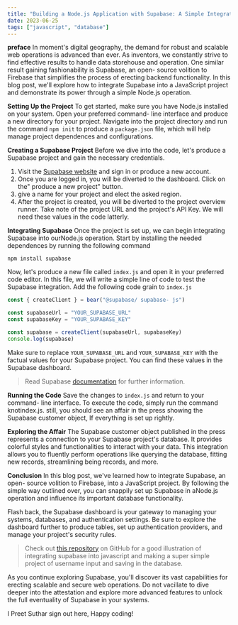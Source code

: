 ```yaml
---
title: "Building a Node.js Application with Supabase: A Simple Integration Example"
date: 2023-06-25
tags: ["javascript", "database"]
---
```


**preface**
In moment's digital geography, the demand for robust and scalable web operations is advanced than ever. As inventors, we constantly strive to find effective results to handle data storehouse and operation. One similar result gaining fashionability is Supabase, an open- source volition to Firebase that simplifies the process of erecting backend functionality. In this blog post, we'll explore how to integrate Supabase into a JavaScript project and demonstrate its power through a simple Node.js operation.

**Setting Up the Project**
To get started, make sure you have Node.js installed on your system. Open your preferred command- line interface and produce a new directory for your project. Navigate into the project directory and run the command `npm init` to produce a `package.json` file, which will help manage project dependences and configurations.

**Creating a Supabase Project**
Before we dive into the code, let's produce a Supabase project and gain the necessary credentials.

1. Visit the [Supabase website](https//supabase.io) and sign in or produce a new account.
2. Once you are logged in, you will be diverted to the dashboard. Click on the" produce a new project" button.
3. give a name for your project and elect the asked region.
4. After the project is created, you will be diverted to the project overview runner. Take note of the project URL and the project's API Key. We will need these values in the code latterly.

**Integrating Supabase**
Once the project is set up, we can begin integrating Supabase into ourNode.js operation. Start by installing the needed dependences by running the following command

```cli
npm install supabase
```

Now, let's produce a new file called `index.js` and open it in your preferred code editor. In this file, we will write a simple line of code to test the Supabase integration. Add the following code grain to `index.js`

```javascript
const { createClient } = bear("@supabase/ supabase- js")

const supabaseUrl = "YOUR_SUPABASE_URL"
const supabaseKey = "YOUR_SUPABASE_KEY"

const supabase = createClient(supabaseUrl, supabaseKey)
console.log(supabase)
```

Make sure to replace `YOUR_SUPABASE_URL` and `YOUR_SUPABASE_KEY` with the factual values for your Supabase project. You can find these values in the Supabase dashboard.

> Read Supabase [documentation](https://supabase.com/docs) for further information.

**Running the Code**
Save the changes to `index.js` and return to your command- line interface. To execute the code, simply run the command knotindex.js. still, you should see an affair in the press showing the Supabase customer object, If everything is set up rightly.

**Exploring the Affair**
The Supabase customer object published in the press represents a connection to your Supabase project's database. It provides colorful styles and functionalities to interact with your data. This integration allows you to fluently perform operations like querying the database, fitting new records, streamlining being records, and more.

**Conclusion**
In this blog post, we've learned how to integrate Supabase, an open- source volition to Firebase, into a JavaScript project. By following the simple way outlined over, you can snappily set up Supabase in aNode.js operation and influence its important database functionality.

Flash back, the Supabase dashboard is your gateway to managing your systems, databases, and authentication settings. Be sure to explore the dashboard further to produce tables, set up authentication providers, and manage your project's security rules.

> Check out [this repository](https://github.com/preetsuthar17/supabase-demo) on GitHub for a good illustration of integrating supabase into javascript and making a super simple project of username input and saving in the database.

As you continue exploring Supabase, you'll discover its vast capabilities for erecting scalable and secure web operations. Do not vacillate to dive deeper into the attestation and explore more advanced features to unlock the full eventuality of Supabase in your systems.

I Preet Suthar sign out here, Happy coding!
